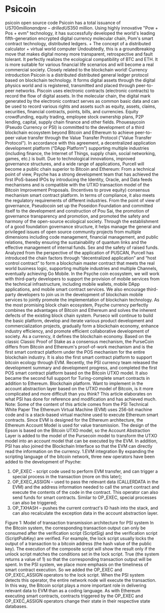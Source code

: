 # Psicoin
psicoin open source code
Psicoin has a total issuance of US$700 million and pre-drilled US$350 million. Using highly innovative "Pow + Pos + evm" technology, it has successfully developed the world's leading fifth-generation encrypted digital currency molecular chain, Pom's smart contract technology, distributed ledgers. + The concept of a distributed calculator + virtual world computer Undoubtedly, this is a groundbreaking move that makes digital money more transparent, retrospective and fault tolerant. It perfectly realizes the ecological compatibility of BTC and ETH. It is more suitable for various financial life scenarios and will become a real commercial society. Closely related to the blockchain world!
Currency introduction
Psicoin is a distributed distributed general ledger protocol based on blockchain technology. It forms digital assets through the digital physics world and is registered, transmitted and placed through peer-to-peer networks.
Piscoin uses electronic contracts (electronic contracts) to record the flow of digital assets. In the molecular chain, the digital mark generated by the electronic contract serves as common basic data and can be used to record various rights and assets such as equity, assets, claims, securities, financial contracts, points, bills, and currencies. Equity crowdfunding, equity trading, employee stock ownership plans, P2P lending, capital, supply chain finance and other fields.
Phouesaycoin (Pseudo Currency or PSI) is committed to the development of a third blockchain ecosystem beyond Bitcoin and Ethereum to achieve peer-to-peer value transfer through the Value Transfer Protocol ("Value Transfer Protocol"). In accordance with this agreement, a decentralized application development platform (“DApp Platform”) supporting multiple industries (including finance, the Internet of Things, supply chain, social networking, games, etc.) is built. Due to technological innovations, improved governance structures, and a wide range of applications, Purcell will become a public chain superior to Bitcoin and Ethereum:
From a technical point of view, Psyche has a strong development team that has achieved the first IPoS-based IPOs by introducing the Identity, Oracle, and Data feeds mechanisms and is compatible with the UTXO transaction model of the Bitcoin Improvement Proposals. (Incentives to prove equity) consensus mechanism smart contract platform. In terms of compliance, it also meets the regulatory requirements of different industries.
From the point of view of governance, Pseudocoin set up the Poseidon Foundation and committed itself to the development and construction of Pou Sai, the promotion of governance transparency and promotion, and promoted the safety and harmony of the open-source ecological society. Through the establishment of a good foundation governance structure, it helps manage the general and privileged issues of open source community projects from multiple dimensions including code management, financial management, and public relations, thereby ensuring the sustainability of quantum links and the effective management of internal funds. Sex and the safety of raised funds.
Analyzed from the perspective of the application of PUSCAN, Purcell has introduced the chain factors through “decentralized application” and “host control contract” to form a blockchain master contract that meets the real world business logic, supporting multiple industries and multiple Channels, eventually achieving Go Mobile. In the Psyche coin ecosystem, we will work with third-party developers to support the provision of mobile services from the technical infrastructure, including mobile wallets, mobile DApp applications, and mobile smart contract services. We also encourage third-party developers to join us in the development of blockchain mobile services to jointly promote the implementation of blockchain technology. As the most promising block chain ecosystem, Psyche currency perfectly combines the advantages of Bitcoin and Ethereum and solves the inherent defects of the existing block chain system. Purseco will continue to build the basic platform, develop and iterate various product development and commercialization projects, gradually form a blockchain economy, enhance industry efficiency, and promote efficient collaborative development of society. As a currency, it defines the blockchain economy.
Based on the classic Classic Proof of Stake as a consensus mechanism, the PurseCoin differs from Bitcoin and Ethereum's proof-of-work mechanism and is the first smart contract platform under the POS mechanism for the entire blockchain industry. It is also the first smart contract platform to support bitcoin ecology through EVM.
Recently, the PSI currency team released the development summary and development progress, and completed the first POS smart contract platform based on the Bitcoin UTXO model. It also became the second full support for Turing-complete smart contracts in addition to Ethereum. Blockchain platform. Want to implement in the account abstraction layer based on the UTXO model of Bitcoin, is it more complicated and more difficult than you think? This article elaborates on what PSI has done for reference and modification and has achieved much.
Note: Some of the content of this article comes from the PSI Technical White Paper
The Ethereum Virtual Machine (EVM) uses 256-bit machine code and is a stack-based virtual machine used to execute Ethereum smart contracts. Since EVM is designed for the Ethereum architecture, the Ethereum Account Model is used for value transmission. The design of the Epson is based on the Bitcoin UTXO model, so the Account Abstraction Layer is added to the model of the Pursecoin model to transform the UTXO model into an account model that can be executed by the EVM. In addition, PSI has also joined the Blockchain Interface so that the EVM can directly read the information on the currency.
1.EVM integration
By expanding the scripting language of the bitcoin network, three new operators have been added to the development of Psyche:
1. OP_EXEC - script code used to perform EVM transfer, and can trigger a special process in the transaction (more on this later);
2. OP_EXEC_ASSIGN – used to pass the relevant data (CALLERDATA in the EVM) and the address information needed to call the smart contract and execute the contents of the code in the contract. This operator can also send funds for smart contracts. Similar to OP_EXEC, special processes can also be triggered;
3. OP_TXHASH – pushes the current contract's ID hash into the stack, and can also recalculate the exception data in the account abstraction layer.

Figure 1: Model of transaction transmission architecture for PSI system
In the Bitcoin system, the corresponding transaction output can only be consumed after the verification script (ScriptSig) and the verification script (ScriptPubKey) are verified. For example, the lock script usually locks the output of a transaction to a bitcoin address (the hash value of the public key). The execution of the composite script will show the result only if the unlock script matches the conditions set in the lock script. True (the system returns a value of 1) so that the corresponding transaction output will be spent.
In the PSI system, we place more emphasis on the timeliness of smart contract execution. So we added the OP_EXEC and OP_EXEC_ASSIGN operators to the lock script. When the PSI system detects this operator, the entire network node will execute the transaction. In this way, the Bitcoin script plays a more important role in delivering relevant data to EVM than as a coding language. As with Ethereum executing smart contracts, contracts triggered by the OP_EXEC and OP_EXEC_ASSIGN operators change their state in their respective state databases.
